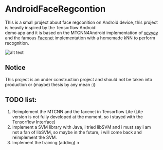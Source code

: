 # AndroidFaceRegcontion
This is a small project about face regconition on Android device, this project is heavily inspired by the Tensorflow Android   
demo app and it is based on the MTCNN4Android implementation of [vcvycy](https://github.com/vcvycy/MTCNN4Android/tree/master/app) and the famous [Facenet](https://github.com/davidsandberg/facenet) implementation with a homemade kNN to perform recognition.

![alt text](https://github.com/DangLamTung/AndroidFaceRegcontion/blob/master/trump.png "Screenshot")
## Notice
This project is an under construction project and should not be taken into production or (maybe) thesis by any mean :))
## TODO list:
1. Reimplement the MTCNN and the facenet in Tensorflow Lite (Lite version is not fully developed at the moment, so i stayed with the Tensorflow Interface)
2. Implement a SVM library with Java, i tried libSVM and i must say i am not a fan of libSVM, so maybe in the future, i will come back and reimplement the SVM.
3. Implement the training (adding) n


